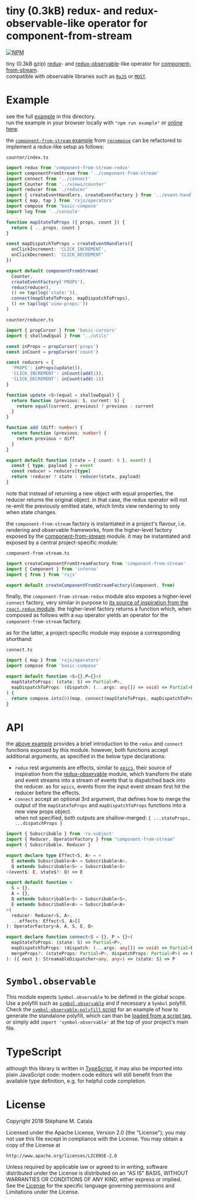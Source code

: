 # tiny (0.3kB) redux- and redux-observable-like operator for component-from-stream
[![NPM](https://nodei.co/npm/component-from-stream-redux.png?compact=true)](https://nodei.co/npm/component-from-stream-redux/)

tiny (0.3kB gzip) [redux](https://npmjs.com/package/redux)- and
[redux-observable](https://npmjs.com/package/redux-observable)-like
operator for [component-from-stream](https://npmjs.com/package/component-from-stream). <br/>
compatible with observable libraries such as [`RxJS`](http://reactivex.io/rxjs/)
or [`MOST`](https://www.npmjs.com/package/most).

# Example
see the full [example](./example/index.tsx) in this directory.<br/>
run the example in your browser locally with `"npm run example"`
or [online here](https://cdn.rawgit.com/ZenyWay/component-from-stream-redux/v0.5.2/example/index.html).

the [`component-from-stream` example](https://github.com/acdlite/recompose/blob/master/docs/API.md#componentfromstream)
from [`recompose`](https://npmjs.com/package/recompose)
can be refactored to implement a redux-like setup as follows:

`counter/index.ts`
```ts
import redux from 'component-from-stream-redux'
import componentFromStream from '../component-from-stream'
import connect from '../connect'
import Counter from '../views/counter'
import reducer from './reducer'
import { createEventHandlers, createEventFactory } from '../event-handlers'
import { map, tap } from 'rxjs/operators'
import compose from 'basic-compose'
import log from '../console'

function mapStateToProps ({ props, count }) {
  return { ...props, count }
}

const mapDispatchToProps = createEventHandlers({
  onClickIncrement: 'CLICK_INCREMENT',
  onClickDecrement: 'CLICK_DECREMENT'
})

export default componentFromStream(
  Counter,
  createEventFactory('PROPS'),
  redux(reducer),
  () => tap(log('state:')),
  connect(mapStateToProps, mapDispatchToProps),
  () => tap(log('view-props:'))
)
```

`counter/reducer.ts`
```ts
import { propCursor } from 'basic-cursors'
import { shallowEqual } from '../utils'

const inProps = propCursor('props')
const inCount = propCursor('count')

const reducers = {
  'PROPS': inProps(update()),
  'CLICK_INCREMENT': inCount(add(1)),
  'CLICK_DECREMENT': inCount(add(-1))
}

function update <S>(equal = shallowEqual) {
  return function (previous: S, current: S) {
    return equal(current, previous) ? previous : current
  }
}

function add (diff: number) {
  return function (previous: number) {
    return previous + diff
  }
}

export default function (state = { count: 0 }, event) {
  const { type, payload } = event
  const reducer = reducers[type]
  return !reducer ? state : reducer(state, payload)
}
```

note that instead of returning a new object with equal properties,
the reducer returns the original object.
in that case, the redux operator will not re-emit the previously emitted state,
which limits view rendering to only when state changes.

the `component-from-stream` factory is instantiated in a project's flavour,
i.e. rendering and observable frameworks,
from the higher-level factory exposed by the
[component-from-stream](https://npmjs.com/package/component-from-stream) module.
it may be instantiated and exposed by a central project-specific module:

`component-from-stream.ts`
```ts
import createComponentFromStreamFactory from 'component-from-stream'
import { Component } from 'inferno'
import { from } from 'rxjs'

export default createComponentFromStreamFactory(Component, from)
```

finally, the `component-from-stream-redux` module also exposes
a higher-level `connect` factory, very similar in purpose to
[its source of inspiration from the `react-redux` module](https://github.com/reduxjs/react-redux/blob/master/docs/api.md#connectmapstatetoprops-mapdispatchtoprops-mergeprops-options).
the higher-level factory returns a function which,
when composed as follows with a `map` operator yields
an operator for the `component-from-stream` factory.

as for the latter, a project-specific module may expose a corresponding shorthand:

`connect.ts`
```ts
import { map } from 'rxjs/operators'
import compose from 'basic-compose'

export default function <S={},P={}>(
  mapStateToProps: (state: S) => Partial<P>,
  mapDispatchToProps: (dispatch: (...args: any[]) => void) => Partial<P>
) {
  return compose.into(0)(map, connect(mapStateToProps, mapDispatchToProps))
}
```
# <a name="API"></a>API
the [above example](#Example) provides a brief introduction
to the `redux` and `connect` functions exposed by this module.
however, both functions accept additional arguments,
as specified in the below type declarations:
* `redux` rest arguments are effects, similar to [`epics`](https://redux-observable.js.org/docs/basics/Epics.html),
their source of inspiration
from the [redux-observable](https://npmjs.com/package/redux-observable) module,
which transform the state and event streams into a stream of events
that is dispatched back into the reducer.
as for `epics`, events from the input event stream first hit the reducer
before the effects.
* `connect` accept an optional 3rd argument, that defines how to merge
the output of the `mapStateToProps` and `mapDispatchToProps` functions
into a new view props object.<br/>
when not specified, both outputs are shallow-merged:
`{ ...stateProps, ...dispatchProps }`
```ts
import { Subscribable } from 'rx-subject'
import { Reducer, OperatorFactory } from "component-from-stream"
export { Subscribable, Reducer }

export declare type Effect<S, A> = <
  E extends Subscribable<A> = Subscribable<A>,
  Q extends Subscribable<S> = Subscribable<S>
>(event$: E, state$?: Q) => E

export default function <
  S = {},
  A = {},
  Q extends Subscribable<S> = Subscribable<S>,
  E extends Subscribable<A> = Subscribable<A>
>(
  reducer: Reducer<S, A>,
  ...effects: Effect<S, A>[]
): OperatorFactory<A, A, S, E, Q>

export declare function connect<S = {}, P = {}>(
  mapStateToProps: (state: S) => Partial<P>,
  mapDispatchToProps: (dispatch: (...args: any[]) => void) => Partial<P>,
  mergeProps?: (stateProps: Partial<P>, dispatchProps: Partial<P>) => P
): ({ next }: StreamableDispatcher<any, any>) => (state: S) => P
```

# `Symbol.observable`
This module expects `Symbol.observable` to be defined in the global scope.
Use a polyfill such as [`symbol-observable`](https://npmjs.com/package/symbol-observable/)
and if necessary a `Symbol` polyfill.
Check the [`symbol-observable-polyfill` script](./package.json#L10)
for an example of how to generate the standalone polyfill,
which can than be [loaded from a script tag](./example/index.html#L27),
or simply add `import 'symbol-observable'` at the top of your project's main file.

# TypeScript
although this library is written in [TypeScript](https://www.typescriptlang.org),
it may also be imported into plain JavaScript code:
modern code editors will still benefit from the available type definition,
e.g. for helpful code completion.

# License
Copyright 2018 Stéphane M. Catala

Licensed under the Apache License, Version 2.0 (the "License");
you may not use this file except in compliance with the License.
You may obtain a copy of the License at

    http://www.apache.org/licenses/LICENSE-2.0

Unless required by applicable law or agreed to in writing, software
distributed under the License is distributed on an "AS IS" BASIS,
WITHOUT WARRANTIES OR CONDITIONS OF ANY KIND, either express or implied.
See the [License](./LICENSE) for the specific language governing permissions and
Limitations under the License.
